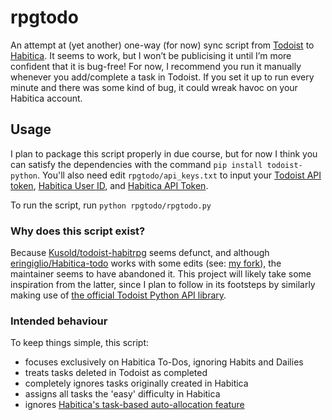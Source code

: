 # rpgtodo

An attempt at (yet another) one-way (for now) sync script from [Todoist](https://todoist.com/) to [Habitica](https://habitica.com/). It seems to work, but I won’t be publicising it until I’m more confident that it is bug-free! For now, I recommend you run it manually whenever you add/complete a task in Todoist. If you set it up to run every minute and there was some kind of bug, it could wreak havoc on your Habitica account.

## Usage

I plan to package this script properly in due course, but for now I think you can satisfy the dependencies with the command `pip install todoist-python`. You'll also need edit `rpgtodo/api_keys.txt` to input your [Todoist API token](https://todoist.com/prefs/integrations), [Habitica User ID](https://habitica.com/user/settings/api), and [Habitica API Token](https://habitica.com/user/settings/api).

To run the script, run `python rpgtodo/rpgtodo.py`

### Why does this script exist?

Because [Kusold/todoist-habitrpg](https://github.com/Kusold/todoist-habitrpg) seems defunct, and although [eringiglio/Habitica-todo](https://github.com/eringiglio/Habitica-todo) works with some edits (see: [my fork](idmyn/Habitica-todo)), the maintainer seems to have abandoned it. This project will likely take some inspiration from the latter, since I plan to follow in its footsteps by similarly making use of [the official Todoist Python API library](https://github.com/Doist/todoist-python).

### Intended behaviour

To keep things simple, this script:

- focuses exclusively on Habitica To-Dos, ignoring Habits and Dailies
- treats tasks deleted in Todoist as completed
- completely ignores tasks originally created in Habitica
- assigns all tasks the 'easy' difficulty in Habitica
- ignores [Habitica's task-based auto-allocation feature](https://habitica.fandom.com/wiki/Automatic_Allocation)
